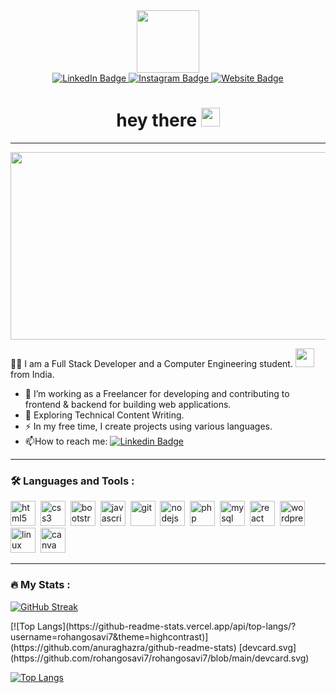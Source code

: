 

<div id="header" align="center">
  <img src="https://media.giphy.com/media/M9gbBd9nbDrOTu1Mqx/giphy.gif" width="100"/>
  <div id="badges" >
    <a href="https://www.linkedin.com/in/rohan-gosavi-6991a1225/">
      <img src="https://img.shields.io/badge/LinkedIn-blue?style=for-the-badge&logo=linkedin&logoColor=white" alt="LinkedIn Badge"/>
    </a>
    <a href="https://www.instagram.com/techyrohan/">
      <img src="https://img.shields.io/badge/Instagram-red?style=for-the-badge&logo=instagram&logoColor=white" alt="Instagram Badge"/>
    </a>
    <a href="https://webifyx.in">
      <img src="https://img.shields.io/badge/Website-blue?style=for-the-badge&logo=wikipedia&logoColor=white" alt="Website Badge"/>
    </a>
  </div>

  <img src="https://komarev.com/ghpvc/?username=rohangosavi7&style=flat-square&color=blue" alt=""/>
  <h1>
    hey there
    <img src="https://media.giphy.com/media/hvRJCLFzcasrR4ia7z/giphy.gif" width="30px"/>
  </h1>
</div>

---


<div align="center">
  <img src="https://media.giphy.com/media/dWesBcTLavkZuG35MI/giphy.gif" width="600" height="300"/>
</div>


  :man_technologist: I am a Full Stack Developer and a Computer Engineering student. 
  <img src="https://media.giphy.com/media/WUlplcMpOCEmTGBtBW/giphy.gif" width="30"> from India.
  - :telescope: I’m working as a Freelancer for developing and contributing to frontend & backend for building web applications.
  - :seedling: Exploring Technical Content Writing.
  - :zap: In my free time, I create projects using various languages.
  - :mailbox:How to reach me: [![Linkedin Badge](https://img.shields.io/badge/-Rohan_Gosavi-blue?style=flat&logo=Linkedin&logoColor=white)](https://www.linkedin.com/in/rohan-gosavi-6991a1225/)


---

### :hammer_and_wrench: Languages and Tools :

<link rel="stylesheet" href="https://cdn.jsdelivr.net/gh/devicons/devicon@v2.15.1/devicon.min.css">
<div>
  
  <img src="https://cdn.jsdelivr.net/gh/devicons/devicon/icons/html5/html5-original.svg" title="html5" alt="html5" width="40" height="40"/>&nbsp;
  <img src="https://cdn.jsdelivr.net/gh/devicons/devicon/icons/css3/css3-original.svg" title="css3" alt="css3" width="40" height="40"/>&nbsp;
  <img src="https://cdn.jsdelivr.net/gh/devicons/devicon/icons/bootstrap/bootstrap-original.svg" title="bootstrap" alt="bootstrap" width="40" height="40"/>&nbsp;
  <img src="https://cdn.jsdelivr.net/gh/devicons/devicon/icons/javascript/javascript-original.svg" title="javascript" alt="javascript" width="40" height="40"/>&nbsp;
  <img src="https://cdn.jsdelivr.net/gh/devicons/devicon/icons/git/git-original.svg" title="git" alt="git" width="40" height="40"/>&nbsp;
  <img src="https://cdn.jsdelivr.net/gh/devicons/devicon/icons/nodejs/nodejs-original.svg" title="nodejs" alt="nodejs" width="40" height="40"/>&nbsp;
  <img src="https://cdn.jsdelivr.net/gh/devicons/devicon/icons/php/php-original.svg" title="php" alt="php" width="40" height="40"/>&nbsp;
  <img src="https://cdn.jsdelivr.net/gh/devicons/devicon/icons/mysql/mysql-original.svg" title="mysql" alt="mysql" width="40" height="40"/>&nbsp;
  <img src="https://cdn.jsdelivr.net/gh/devicons/devicon/icons/react/react-original.svg" title="react" alt="react" width="40" height="40"/>&nbsp;
  <img src="https://cdn.jsdelivr.net/gh/devicons/devicon/icons/wordpress/wordpress-plain.svg" title="wordpress" alt="wordpress" width="40" height="40"/>&nbsp;
  <img src="https://cdn.jsdelivr.net/gh/devicons/devicon/icons/linux/linux-original.svg" title="linux" alt="linux" width="40" height="40"/>&nbsp;
  <img src="https://cdn.jsdelivr.net/gh/devicons/devicon/icons/canva/canva-original.svg" title="canva" alt="canva" width="40" height="40"/>&nbsp;
</div>

---
### :fire: My Stats :


[![GitHub Streak](http://github-readme-streak-stats.herokuapp.com?user=rohangosavi7&theme=highcontrast)](https://git.io/streak-stats)

<div>
[![Top Langs](https://github-readme-stats.vercel.app/api/top-langs/?username=rohangosavi7&theme=highcontrast)](https://github.com/anuraghazra/github-readme-stats)
[devcard.svg](https://github.com/rohangosavi7/rohangosavi7/blob/main/devcard.svg)

</div>

[![Top Langs](https://github-readme-stats.vercel.app/api/top-langs/?username=rohangosavi7&theme=highcontrast)](https://github.com/anuraghazra/github-readme-stats)

<!--
**rohangosavi7/rohangosavi7** is a ✨ _special_ ✨ repository because its `README.md` (this file) appears on your GitHub profile.

Here are some ideas to get you started:

- 🔭 I’m currently working on ...
- 🌱 I’m currently learning ...
- 👯 I’m looking to collaborate on ...
- 🤔 I’m looking for help with ...
- 💬 Ask me about ...
- 📫 How to reach me: ...
- 😄 Pronouns: ...
- ⚡ Fun fact: ...
-->
